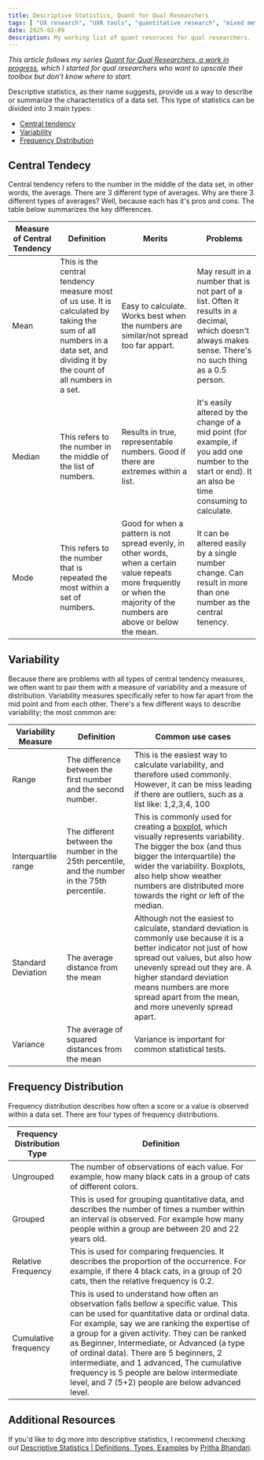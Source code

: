 ```yaml
---
title: Descriptive Statistics, Quant for Qual Researchers
tags: [ "UX research", "UXR tools", "quantitative research", "mixed methods" ]
date: 2025-02-09
description: My working list of quant resoruces for qual researchers.
---
```


_This article follows my series [Quant for Qual Researchers, a work in progress](https://www.zoracabrera.com/blog/quant-for-qual-researchers-a-work-in-progress/), which I started for qual researchers who want to upscale their toolbox but don't know where to start._

Descriptive statistics, as their name suggests, provide us a way to describe or summarize the characteristics of a data set. This type of statistics can be divided into 3 main types:

- [Central tendency](#central-tendency)
- [Variability](#variability)
- [Frequency Distribution](#frequency-distribution)

<span id="central-tendency"></span>
## Central Tendecy 
Central tendency refers to the number in the middle of the data set, in other words, the average. There are 3 different type of averages. Why are there 3 different types of averages? Well, because each has it's pros and cons.  The table below summarizes the key differences.

| Measure of Central Tendency | Definition| Merits | Problems|
|--------|---------------|---------------|---------------|
| Mean | This is the central tendency measure most of us use. It is calculated by taking the sum of all numbers in a data set, and dividing it by the count of all numbers in a set. | Easy to calculate. Works best when the numbers are similar/not spread too far appart.| May result in a number that is not part of a list. Often it results in a decimal, which doesn't always makes sense. There's no such thing as a 0.5 person. |
| Median | This refers to the number in the middle of the list of numbers. | Results in true, representable numbers. Good if there are extremes within a list. | It's easily altered by the change of a mid point (for example, if you add one number to the start or end). It an also be time consuming to calculate.|
| Mode | This refers to the number that is repeated the most within a set of numbers. | Good for when a pattern is not spread evenly, in other words, when a certain value repeats more frequently or when the  majority of the numbers are above or below the mean. | It can be altered easily by a single number change. Can result in more than one number as the central tenency. |

<span id="variability"></span>
## Variability
Because there are problems with all types of central tendency measures, we often want to pair them with a measure of variability and a measure of distribution. Variability measures specifically refer to how far apart from the mid point and from each other. There's a few different ways to describe variability; the most common are:

| Variability Measure | Definition | Common use cases |    
|--------|---------------|---------------|
| Range | The difference between the first number and the second number.| This is the easiest way to calculate variability, and therefore used commonly. However, it can be miss leading if there are outliers, such as a list like: 1,2,3,4, 100 |
| Interquartile range | The different between the number in the 25th percentile, and the number in the 75th percentile. | This is commonly used for creating a [boxplot](https://www.scribbr.com/statistics/interquartile-range/), which visually represents variability. The bigger the box (and thus bigger the interquartile) the wider the variability. Boxplots, also help show weather numbers are distributed more towards the right or left of the median. |
|Standard Deviation | The average distance from the mean | Although not the easiest to calculate, standard deviation is commonly use because it is a better indicator not just of how spread out values, but also how unevenly spread out they are. A higher standard deviation means numbers are more spread apart from the mean, and more unevenly spread apart. |
| Variance | The average of squared distances from the mean | Variance is important for common statistical tests. |

<span id="frequency-distribution"></span>
## Frequency Distribution
Frequency distribution describes how often a score or a value is observed within a data set. There are four types of frequency distributions.

| Frequency Distribution Type| Definition|
|--------|---------------|
| Ungrouped| The number of observations of each value.  For example, how many black cats in a group of cats of different colors.|
| Grouped | This is used for grouping quantitative data, and describes the number of times a number within an interval is observed. For example how many people within a group are between 20 and 22 years old. |
| Relative Frequency | This is used for comparing frequencies. It describes the proportion of the occurrence. For example, if there 4 black cats, in a group of 20 cats, then the relative frequency is 0.2.|
| Cumulative frequency | This is used to understand how often an observation falls bellow a specific value. This can be used for quantitative data or ordinal data. For example, say we are ranking the expertise of a group for a given activity. They can be ranked as Beginner, Intermediate, or Advanced (a type of ordinal data). There are 5 beginners, 2 intermediate, and 1 advanced, The cumulative frequency is 5 people are below intermediate level, and 7 (5+2) people are below advanced level. |

## Additional Resources
If you'd like to dig more into descriptive statistics, I recommend checking out [Descriptive Statistics | Definitions, Types, Examples](https://www.scribbr.com/statistics/descriptive-statistics/) by [Pritha Bhandari](https://www.scribbr.com/author/pritha/ "All articles by Pritha Bhandari").